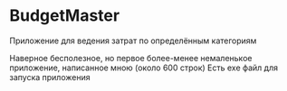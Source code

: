 # BudgetMaster
Приложение для ведения затрат по определённым категориям

Наверное бесполезное, но первое более-менее немаленькое приложение, написанное мною (около 600 строк)
Есть exe файл для запуска приложения
